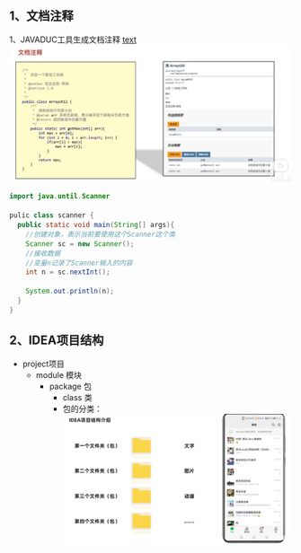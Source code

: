 ## 1、文档注释

1、JAVADUC工具生成文档注释
[text](readme.md) ![text](../img/b1f142287015cd79413509d5b9ba6d3.png)

``` java
import java.until.Scanner

pulic class scanner {
  public static void main(String[] args){
    //创建对象，表示当前要使用这个Scanner这个类
    Scanner sc = new Scanner();
    //接收数据
    //变量n记录了Scanner输入的内容
    int n = sc.nextInt();

    System.out.println(n);
  }
}
```

## 2、IDEA项目结构
* project项目
  * module  模块
    * package 包
      * class 类
      * 包的分类：
![alt text](../img/ae121298be7055b91e924412d6858bc.png)

